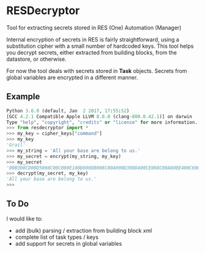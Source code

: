 # RESDecryptor

Tool for extracting secrets stored in RES (One) Automation (Manager)

Internal encryption of secrets in RES is fairly straightforward, using a substitution cipher with a small number of hardcoded keys. This tool helps you decrypt secrets, either extracted from building blocks, from the datastore, or otherwise.

For now the tool deals with secrets stored in __Task__ objects. Secrets from global variables are encrypted in a different manner.

## Example

```python
Python 3.6.0 (default, Jan  2 2017, 17:55:52)
[GCC 4.2.1 Compatible Apple LLVM 8.0.0 (clang-800.0.42.1)] on darwin
Type "help", "copyright", "credits" or "license" for more information.
>>> from resdecryptor import *
>>> my_key = cipher_keys["command"]
>>> my_key
'Grail'
>>> my_string = 'All your base are belong to us.'
>>> my_secret = encrypt(my_string, my_key)
>>> my_secret
'00B300CD00D5008C00C000E100D600DB008C00A900D300D400CE008C00A800E400C6008900CE00AC00DE00D000D700D3006700E600D0008900E100BA00A0'
>>> decrypt(my_secret, my_key)
'All your base are belong to us.'
>>>
```

## To Do

I would like to:

- add (bulk) parsing / extraction from building block xml
- complete list of task types / keys
- add support for secrets in global variables